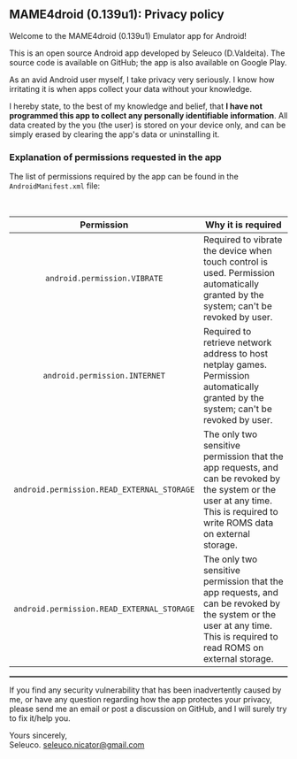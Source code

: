 ## MAME4droid (0.139u1): Privacy policy

Welcome to the MAME4droid (0.139u1) Emulator app for Android!

This is an open source Android app developed by Seleuco (D.Valdeita). The source code is available on GitHub; the app is also available on Google Play.

As an avid Android user myself, I take privacy very seriously.
I know how irritating it is when apps collect your data without your knowledge.

I hereby state, to the best of my knowledge and belief, that <b>I have not programmed this app to collect any personally identifiable information</b>. All data created by the you (the user) is stored on your device only, and can be simply erased by clearing the app's data or uninstalling it.

### Explanation of permissions requested in the app

The list of permissions required by the app can be found in the `AndroidManifest.xml` file:

<br/>

| Permission | Why it is required |
| :---: | --- |
| `android.permission.VIBRATE` | Required to vibrate the device when touch control is used. Permission automatically granted by the system; can't be revoked by user. |
| `android.permission.INTERNET` | Required to retrieve network address to host netplay games. Permission automatically granted by the system; can't be revoked by user. |
| `android.permission.READ_EXTERNAL_STORAGE` | The only two sensitive permission that the app requests, and can be revoked by the system or the user at any time. This is required to write ROMS data on external storage.|
| `android.permission.READ_EXTERNAL_STORAGE` | The only two sensitive permission that the app requests, and can be revoked by the system or the user at any time. This is required to read ROMS on external storage.|


 <hr style="border:1px solid gray">

If you find any security vulnerability that has been inadvertently caused by me, or have any question regarding how the app protectes your privacy, please send me an email or post a discussion on GitHub, and I will surely try to fix it/help you.

Yours sincerely,  
Seleuco.
seleuco.nicator@gmail.com